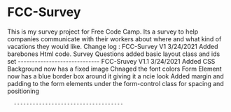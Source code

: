 # FCC-Survey
This is my survey project for Free Code Camp. Its a survey to help companies communicate with their workers about where and what kind of vacations they would like.
Change log :
  FCC-Survey V1
    3/24/2021
      Added barebones Html code.
      Survey Questions added
      basic layout class and ids set
      -----------------------------
   FCC-Sruvey V1.1
    3/24/2021
      Added CSS
      Background now has a fixed image
      Chnaged the font colors
      Form Element now has a blue border box around it giving it a ncie look
      Added margin and padding to the form elements under the form-control class for spacing and positioning
      
      -----------------------------------
